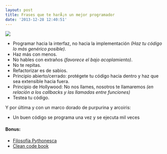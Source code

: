 ```yaml
---
layout: post
title: Frases que te harÃ¡n un mejor programador
date: '2013-12-28 12:40:51'
---
```


![](http://www.mastersinit.org/geeks-vs-nerds/geek.jpg)

* Programar hacia la interfaz, no hacia la implementación *(Haz tu código lo más genérico posible)*.
* Haz más con menos.
* No hables con extraños *(favorece el bajo acoplamiento)*.
* No te repitas.
* Refactorizar es de sabios.
* Principio abierto/cerrado: protégete tu código hacia dentro y haz que sea extensible hacia fuera.
* Principio de Hollywood: No nos llames, nosotros te llamaremos *(en relación a los callbacks y las llamadas entre funciones)*
* Testea tu código.

Y por última y con un marco dorado de purpurina y arcoiris:

* Un buen código se programa una vez y se ejecuta mil veces

#### Bonus:

* [Filosofía Pythonesca](https://es.wikipedia.org/wiki/Python#Filosof.C3.ADa)
* [Clean code book](http://www.amazon.es/Clean-Code-Handbook-Software-Craftsmanship/dp/0132350882)